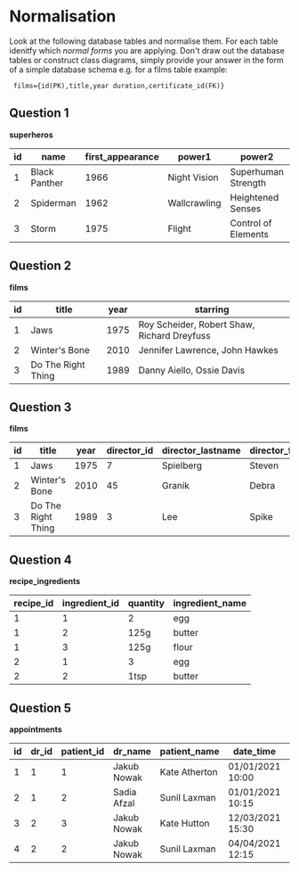 # Normalisation
Look at the following database tables and normalise them. For each table idenitfy which *normal forms* you are applying. Don't draw out the database tables or construct class diagrams, simply provide your answer in the form of a simple database schema e.g. for a films table example:
```
 films={id(PK),title,year duration,certificate_id(FK)}
```

## Question 1

**superheros**

| id | name          | first_appearance | power1       | power2              | power3              |
|----|---------------|------------------|--------------|---------------------|---------------------|
| 1  | Black Panther | 1966             | Night Vision | Superhuman Strength | null                |
| 2  | Spiderman     | 1962             | Wallcrawling | Heightened Senses   | Superhuman Strength |
| 3  | Storm         | 1975             | Flight       | Control of Elements | null                |

## Question 2

**films**

| id | title              | year | starring                                        |
|----|--------------------|------|-------------------------------------------------|
| 1  | Jaws               | 1975 | Roy Scheider, Robert Shaw, Richard Dreyfuss     |
| 2  | Winter's Bone      | 2010 | Jennifer Lawrence, John Hawkes |
| 3  | Do The Right Thing | 1989 | Danny Aiello, Ossie Davis             |

## Question 3

**films**

| id | title              | year | director_id | director_lastname | director_firstname |
|----|--------------------|------|-------------|-------------------|--------------------|
| 1  | Jaws               | 1975 | 7           | Spielberg         | Steven             |
| 2  | Winter's Bone      | 2010 | 45          | Granik            | Debra              |
| 3  | Do The Right Thing | 1989 | 3           | Lee               | Spike              |


## Question 4

**recipe_ingredients**

| recipe_id | ingredient_id | quantity | ingredient_name |
|-----------|---------------|----------|-----------------|
| 1         | 1             | 2        | egg             |
| 1         | 2             | 125g     | butter          |
| 1         | 3             | 125g     | flour           |
| 2         | 1             | 3        | egg             |
| 2         | 2             | 1tsp     | butter          |

## Question 5

**appointments**

| id | dr_id | patient_id | dr_name     | patient_name  | date_time        | room |
|----|-------|------------|-------------|---------------|------------------|------|
| 1  | 1     | 1          | Jakub Nowak | Kate Atherton | 01/01/2021 10:00 | s13  |
| 2  | 1     | 2          | Sadia Afzal | Sunil Laxman  | 01/01/2021 10:15 | s5   |
| 3  | 2     | 3          | Jakub Nowak | Kate Hutton   | 12/03/2021 15:30 | s13  |
| 4  | 2     | 2          | Jakub Nowak | Sunil Laxman  | 04/04/2021 12:15 | s7   |
